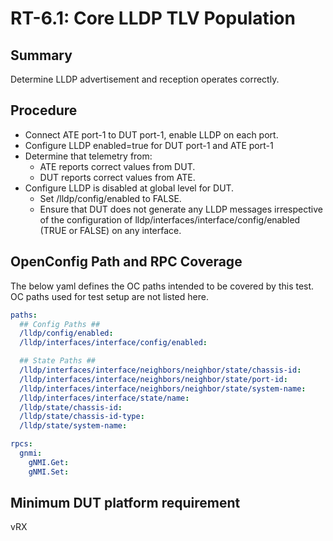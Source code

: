 # RT-6.1: Core LLDP TLV Population

## Summary

Determine LLDP advertisement and reception operates correctly.

## Procedure

*   Connect ATE port-1 to DUT port-1, enable LLDP on each port.
*   Configure LLDP enabled=true for DUT port-1 and ATE port-1
*   Determine that telemetry from:
    *   ATE reports correct values from DUT.
    *   DUT reports correct values from ATE.
*   Configure LLDP is disabled at global level for DUT.
    *   Set /lldp/config/enabled to FALSE.
    *   Ensure that DUT does not generate any LLDP messages irrespective of the
        configuration of lldp/interfaces/interface/config/enabled (TRUE or
        FALSE) on any interface.

## OpenConfig Path and RPC Coverage

The below yaml defines the OC paths intended to be covered by this test.  OC paths used for test setup are not listed here.

```yaml
paths:
  ## Config Paths ##
  /lldp/config/enabled:
  /lldp/interfaces/interface/config/enabled:

  ## State Paths ##
  /lldp/interfaces/interface/neighbors/neighbor/state/chassis-id:
  /lldp/interfaces/interface/neighbors/neighbor/state/port-id:
  /lldp/interfaces/interface/neighbors/neighbor/state/system-name:
  /lldp/interfaces/interface/state/name:
  /lldp/state/chassis-id:
  /lldp/state/chassis-id-type:
  /lldp/state/system-name:

rpcs:
  gnmi:
    gNMI.Get:
    gNMI.Set:

```

## Minimum DUT platform requirement

vRX
